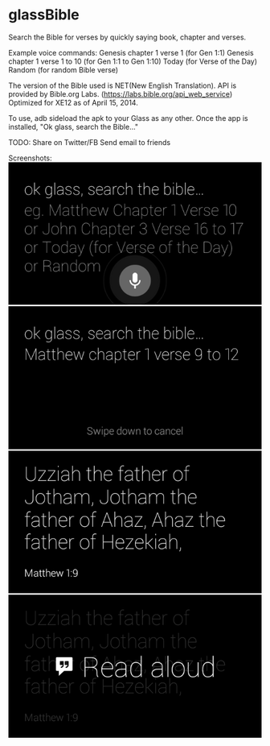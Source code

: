 glassBible
==========

Search the Bible for verses by quickly saying book, chapter and verses.

Example voice commands:
Genesis chapter 1 verse 1 (for Gen 1:1)
Genesis chapter 1 verse 1 to 10 (for Gen 1:1 to Gen 1:10)
Today (for Verse of the Day)
Random (for random Bible verse)

The version of the Bible used is NET(New English Translation).
API is provided by Bible.org Labs. (https://labs.bible.org/api_web_service)
Optimized for XE12 as of April 15, 2014.

To use, adb sideload the apk to your Glass as any other.
Once the app is installed, "Ok glass, search the Bible..."

TODO: 
Share on Twitter/FB
Send email to friends

Screenshots:
![Screen Shot1](https://github.com/ehdtkqorl123/glassBible/blob/master/1.png)
![Screen Shot1](https://github.com/ehdtkqorl123/glassBible/blob/master/2.png)
![Screen Shot1](https://github.com/ehdtkqorl123/glassBible/blob/master/3.png)
![Screen Shot1](https://github.com/ehdtkqorl123/glassBible/blob/master/4.png)
